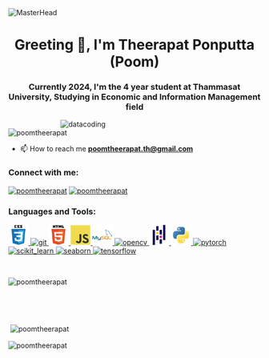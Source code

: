 <img src="https://miro.medium.com/v2/resize:fit:800:600/1*ei_Ce5ZqUHkhF9N1oku3Hg.gif" width="1200" height="300" alt="MasterHead">
<h1 align="center">Greeting 👋, I'm Theerapat Ponputta (Poom)</h1>
<h3 align="center">Currently 2024, I'm the 4 year student at Thammasat University, Studying in Economic and Information Management field</h3>
<img align="right" alt="datacoding" width="400" src="https://assets-global.website-files.com/5c19100c2b50073e6ee69da1/60d35967a853a1b14851703b_All%20the%20data%20(1).gif">

<p align="left"> <img src="https://komarev.com/ghpvc/?username=poomtheerapat&label=Profile%20views&color=0e75b6&style=flat" alt="poomtheerapat" /> </p>

- 📫 How to reach me **poomtheerapat.th@gmail.com**

<h3 align="left">Connect with me:</h3>
<p align="left">
<a href="https://linkedin.com/in/poomtheerapat" target="blank"><img align="center" src="https://raw.githubusercontent.com/rahuldkjain/github-profile-readme-generator/master/src/images/icons/Social/linked-in-alt.svg" alt="poomtheerapat" height="30" width="40" /></a>
<a href="https://fb.com/poomtheerapat" target="blank"><img align="center" src="https://raw.githubusercontent.com/rahuldkjain/github-profile-readme-generator/master/src/images/icons/Social/facebook.svg" alt="poomtheerapat" height="30" width="40" /></a>
</p>

<h3 align="left">Languages and Tools:</h3>
<p align="left"> <a href="https://www.w3schools.com/css/" target="_blank" rel="noreferrer"> <img src="https://raw.githubusercontent.com/devicons/devicon/master/icons/css3/css3-original-wordmark.svg" alt="css3" width="40" height="40"/> </a> <a href="https://git-scm.com/" target="_blank" rel="noreferrer"> <img src="https://www.vectorlogo.zone/logos/git-scm/git-scm-icon.svg" alt="git" width="40" height="40"/> </a> <a href="https://www.w3.org/html/" target="_blank" rel="noreferrer"> <img src="https://raw.githubusercontent.com/devicons/devicon/master/icons/html5/html5-original-wordmark.svg" alt="html5" width="40" height="40"/> </a> <a href="https://developer.mozilla.org/en-US/docs/Web/JavaScript" target="_blank" rel="noreferrer"> <img src="https://raw.githubusercontent.com/devicons/devicon/master/icons/javascript/javascript-original.svg" alt="javascript" width="40" height="40"/> </a> <a href="https://www.mysql.com/" target="_blank" rel="noreferrer"> <img src="https://raw.githubusercontent.com/devicons/devicon/master/icons/mysql/mysql-original-wordmark.svg" alt="mysql" width="40" height="40"/> </a> <a href="https://opencv.org/" target="_blank" rel="noreferrer"> <img src="https://www.vectorlogo.zone/logos/opencv/opencv-icon.svg" alt="opencv" width="40" height="40"/> </a> <a href="https://pandas.pydata.org/" target="_blank" rel="noreferrer"> <img src="https://raw.githubusercontent.com/devicons/devicon/2ae2a900d2f041da66e950e4d48052658d850630/icons/pandas/pandas-original.svg" alt="pandas" width="40" height="40"/> </a> <a href="https://www.python.org" target="_blank" rel="noreferrer"> <img src="https://raw.githubusercontent.com/devicons/devicon/master/icons/python/python-original.svg" alt="python" width="40" height="40"/> </a> <a href="https://pytorch.org/" target="_blank" rel="noreferrer"> <img src="https://www.vectorlogo.zone/logos/pytorch/pytorch-icon.svg" alt="pytorch" width="40" height="40"/> </a> <a href="https://scikit-learn.org/" target="_blank" rel="noreferrer"> <img src="https://upload.wikimedia.org/wikipedia/commons/0/05/Scikit_learn_logo_small.svg" alt="scikit_learn" width="40" height="40"/> </a> <a href="https://seaborn.pydata.org/" target="_blank" rel="noreferrer"> <img src="https://seaborn.pydata.org/_images/logo-mark-lightbg.svg" alt="seaborn" width="40" height="40"/> </a> <a href="https://www.tensorflow.org" target="_blank" rel="noreferrer"> <img src="https://www.vectorlogo.zone/logos/tensorflow/tensorflow-icon.svg" alt="tensorflow" width="40" height="40"/> </a> </p>
<p>⠀</p>
<p><img align="left" src="https://github-readme-stats.vercel.app/api/top-langs?username=poomtheerapat&show_icons=true&locale=en&layout=compact" alt="poomtheerapat" /></p>

<p>⠀</p>
<p>⠀</p>
<p>⠀</p>
<p>&nbsp;<img align="center" src="https://github-readme-stats.vercel.app/api?username=poomtheerapat&show_icons=true&locale=en" alt="poomtheerapat" /></p>

<p><img align="center" src="https://github-readme-streak-stats.herokuapp.com/?user=poomtheerapat&" alt="poomtheerapat" /></p>
